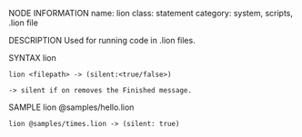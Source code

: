 NODE INFORMATION
    name: lion
    class: statement
    category: system, scripts, .lion file

DESCRIPTION
    Used for running code in .lion files.

SYNTAX
    lion <filepath>

    lion <filepath> -> (silent:<true/false>)

    -> silent if on removes the Finished message.

SAMPLE
    lion @samples/hello.lion

    lion @samples/times.lion -> (silent: true)
